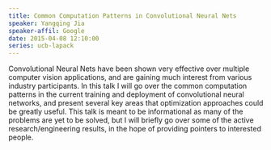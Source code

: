 ```yaml
---
title: Common Computation Patterns in Convolutional Neural Nets
speaker: Yangqing Jia
speaker-affil: Google
date: 2015-04-08 12:10:00
series: ucb-lapack
---
```


Convolutional Neural Nets have been shown very effective over multiple computer
vision applications, and are gaining much interest from various industry
participants. In this talk I will go over the common computation patterns in
the current training and deployment of convolutional neural networks, and
present several key areas that optimization approaches could be greatly useful.
This talk is meant to be informational as many of the problems are yet to be
solved, but I will briefly go over some of the active research/engineering
results, in the hope of providing pointers to interested people.

